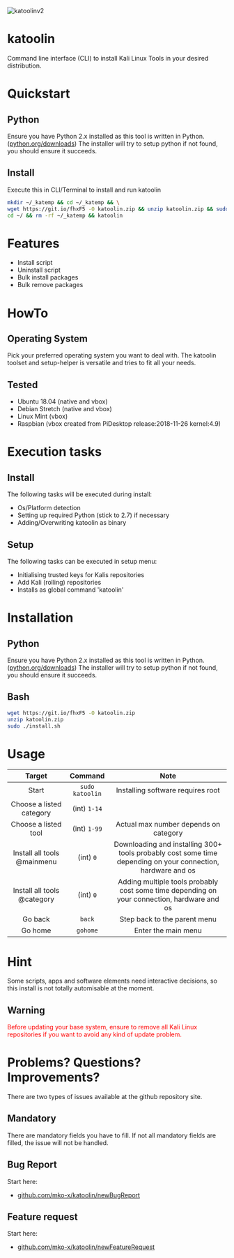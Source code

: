 ![katoolinv2](https://user-images.githubusercontent.com/10264942/53847666-deb9f180-3fb1-11e9-82fc-b7cba2fe6d4c.png)
# katoolin 
Command line interface (CLI) to install Kali Linux Tools in your desired distribution.

# Quickstart
## Python
Ensure you have Python 2.x installed as this tool is written in Python. ([python.org/downloads](https://www.python.org/downloads/))
The installer will try to setup python if not found, you should ensure it succeeds.

## Install
Execute this in CLI/Terminal to install and run katoolin
```bash
mkdir ~/_katemp && cd ~/_katemp && \
wget https://git.io/fhxF5 -O katoolin.zip && unzip katoolin.zip && sudo ./install.sh && \
cd ~/ && rm -rf ~/_katemp && katoolin
```

# Features
- Install script
- Uninstall script
- Bulk install packages
- Bulk remove packages

# HowTo
## Operating System
Pick your preferred operating system you want to deal with.
The katoolin toolset and setup-helper is versatile and tries to fit all your needs.

## Tested
- Ubuntu 18.04 (native and vbox)
- Debian Stretch (native and vbox)
- Linux Mint (vbox)
- Raspbian (vbox created from PiDesktop release:2018-11-26 kernel:4.9)

# Execution tasks
## Install
The following tasks will be executed during install:
- Os/Platform detection
- Setting up required Python (stick to 2.7) if necessary
- Adding/Overwriting katoolin as binary

## Setup
The following tasks can be executed in setup menu: 
- Initialising trusted keys for Kalis repositories
- Add Kali (rolling) repositories
- Installs as global command 'katoolin'

# Installation
## Python
Ensure you have Python 2.x installed as this tool is written in Python. ([python.org/downloads](https://www.python.org/downloads/))
The installer will try to setup python if not found, you should ensure it succeeds.
## Bash
```bash
wget https://git.io/fhxF5 -O katoolin.zip
unzip katoolin.zip
sudo ./install.sh
```

# Usage

| Target | Command | Note |
|:-:|:-:|:-:|
| Start | `sudo katoolin` |Installing software requires root |
| Choose a listed category | (int) `1-14` |  |
| Choose a listed tool | (int) `1-99` | Actual max number depends on category |
| Install all tools @mainmenu | (int) `0` | Downloading and installing 300+ tools probably cost some time depending on your connection, hardware and os|
| Install all tools @category | (int) `0` | Adding multiple tools probably cost some time depending on your connection, hardware and os |
| Go back | `back` | Step back to the parent menu |
| Go home | `gohome` | Enter the main menu |

# Hint
Some scripts, apps and software elements need interactive decisions, so this install is not totally automisable at the moment.

## Warning
<span style="color:red">
Before updating your base system, ensure to remove all Kali Linux repositories if you want to avoid any kind of update problem.</span>

# Problems? Questions? Improvements?
There are two types of issues available at the github repository site.
## Mandatory
There are mandatory fields you have to fill. If not all mandatory fields are filled, the issue will not be handled.
## Bug Report
Start here:
- [github.com/mko-x/katoolin/newBugReport](https://s.m-ko.de/katoolin-new-bug)
## Feature request
Start here:
- [github.com/mko-x/katoolin/newFeatureRequest](https://s.m-ko.de/kat-new-feat)
